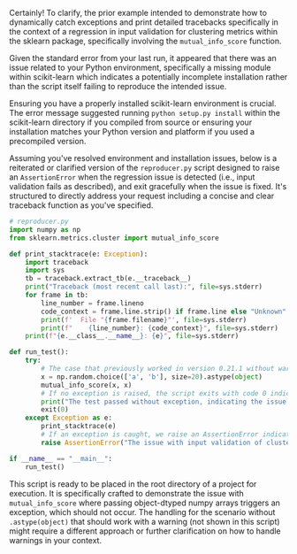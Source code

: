 Certainly! To clarify, the prior example intended to demonstrate how to dynamically catch exceptions and print detailed tracebacks specifically in the context of a regression in input validation for clustering metrics within the sklearn package, specifically involving the `mutual_info_score` function.

Given the standard error from your last run, it appeared that there was an issue related to your Python environment, specifically a missing module within scikit-learn which indicates a potentially incomplete installation rather than the script itself failing to reproduce the intended issue.

Ensuring you have a properly installed scikit-learn environment is crucial. The error message suggested running `python setup.py install` within the scikit-learn directory if you compiled from source or ensuring your installation matches your Python version and platform if you used a precompiled version.

Assuming you've resolved environment and installation issues, below is a reiterated or clarified version of the `reproducer.py` script designed to raise an `AssertionError` when the regression issue is detected (i.e., input validation fails as described), and exit gracefully when the issue is fixed. It's structured to directly address your request including a concise and clear traceback function as you've specified.

```python
# reproducer.py
import numpy as np
from sklearn.metrics.cluster import mutual_info_score

def print_stacktrace(e: Exception):
    import traceback
    import sys
    tb = traceback.extract_tb(e.__traceback__)
    print("Traceback (most recent call last):", file=sys.stderr)
    for frame in tb:
        line_number = frame.lineno
        code_context = frame.line.strip() if frame.line else "Unknown"
        print(f'  File "{frame.filename}"', file=sys.stderr)
        print(f"    {line_number}: {code_context}", file=sys.stderr)
    print(f"{e.__class__.__name__}: {e}", file=sys.stderr)

def run_test():
    try:
        # The case that previously worked in version 0.21.1 without warning
        x = np.random.choice(['a', 'b'], size=20).astype(object)
        mutual_info_score(x, x)
        # If no exception is raised, the script exits with code 0 indicating the issue is fixed
        print("The test passed without exception, indicating the issue is fixed.")
        exit(0)
    except Exception as e:
        print_stacktrace(e)
        # If an exception is caught, we raise an AssertionError indicating the issue is present
        raise AssertionError("The issue with input validation of clustering metrics is still present.")

if __name__ == "__main__":
    run_test()
```

This script is ready to be placed in the root directory of a project for execution. It is specifically crafted to demonstrate the issue with `mutual_info_score` where passing object-dtyped numpy arrays triggers an exception, which should not occur. The handling for the scenario without `.astype(object)` that should work with a warning (not shown in this script) might require a different approach or further clarification on how to handle warnings in your context.